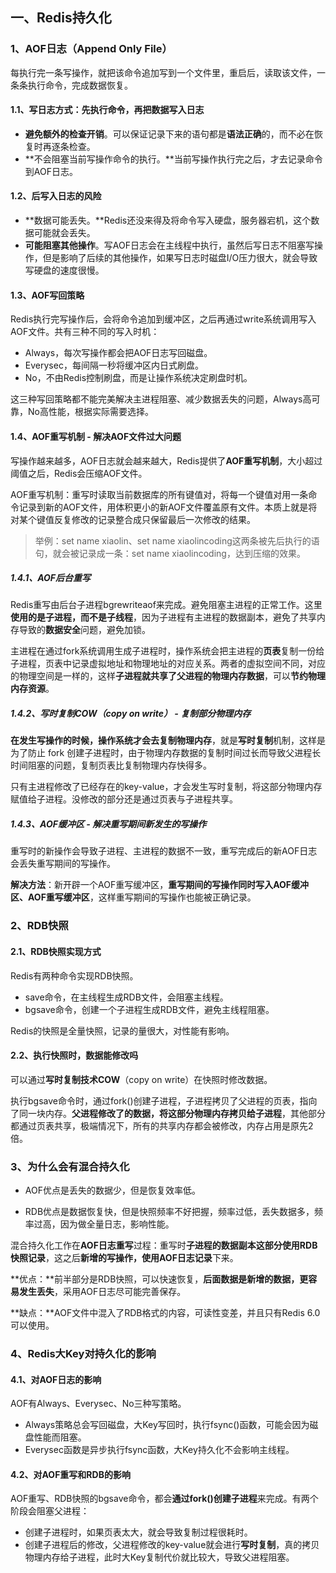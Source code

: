 ## 一、Redis持久化

### 1、AOF日志（Append Only File）

每执行完一条写操作，就把该命令追加写到一个文件里，重启后，读取该文件，一条条执行命令，完成数据恢复。

#### 1.1、写日志方式：先执行命令，再把数据写入日志

- **避免额外的检查开销**。可以保证记录下来的语句都是**语法正确**的，而不必在恢复时再逐条检查。
- **不会阻塞当前写操作命令的执行。**当前写操作执行完之后，才去记录命令到AOF日志。

#### 1.2、后写入日志的风险

- **数据可能丢失。**Redis还没来得及将命令写入硬盘，服务器宕机，这个数据可能就会丢失。
- **可能阻塞其他操作**。写AOF日志会在主线程中执行，虽然后写日志不阻塞写操作，但是影响了后续的其他操作，如果写日志时磁盘I/O压力很大，就会导致写硬盘的速度很慢。

#### 1.3、AOF写回策略

Redis执行完写操作后，会将命令追加到缓冲区，之后再通过write系统调用写入AOF文件。共有三种不同的写入时机：

- Always，每次写操作都会把AOF日志写回磁盘。
- Everysec，每间隔一秒将缓冲区内日式刷盘。
- No，不由Redis控制刷盘，而是让操作系统决定刷盘时机。

这三种写回策略都不能完美解决主进程阻塞、减少数据丢失的问题，Always高可靠，No高性能，根据实际需要选择。

#### 1.4、AOF重写机制 - 解决AOF文件过大问题

写操作越来越多，AOF日志就会越来越大，Redis提供了**AOF重写机制**，大小超过阈值之后，Redis会压缩AOF文件。

AOF重写机制：重写时读取当前数据库的所有键值对，将每一个键值对用一条命令记录到新的AOF文件，用体积更小的新AOF文件覆盖原有文件。本质上就是将对某个键值反复修改的记录整合成只保留最后一次修改的结果。

> 举例：set name xiaolin、set name xiaolincoding这两条被先后执行的语句，就会被记录成一条：set name xiaolincoding，达到压缩的效果。
>

##### 1.4.1、AOF后台重写

Redis重写由后台子进程bgrewriteaof来完成。避免阻塞主进程的正常工作。这里**使用的是子进程，而不是子线程**，因为子进程有主进程的数据副本，避免了共享内存导致的**数据安全**问题，避免加锁。

主进程在通过fork系统调用生成子进程时，操作系统会把主进程的**页表**复制一份给子进程，页表中记录虚拟地址和物理地址的对应关系。两者的虚拟空间不同，对应的物理空间是一样的，这样**子进程就共享了父进程的物理内存数据**，可以**节约物理内存资源**。

##### 1.4.2、写时复制COW（copy on write） - 复制部分物理内存

**在发生写操作的时候，操作系统才会去复制物理内存**，就是**写时复制**机制，这样是为了防止 fork 创建子进程时，由于物理内存数据的复制时间过长而导致父进程长时间阻塞的问题，复制页表比复制物理内存快得多。

只有主进程修改了已经存在的key-value，才会发生写时复制，将这部分物理内存赋值给子进程。没修改的部分还是通过页表与子进程共享。

##### 1.4.3、AOF缓冲区 - 解决重写期间新发生的写操作

重写时的新操作会导致子进程、主进程的数据不一致，重写完成后的新AOF日志会丢失重写期间的写操作。

**解决方法**：新开辟一个AOF重写缓冲区，**重写期间的写操作同时写入AOF缓冲区、AOF重写缓冲区**，这样重写期间的写操作也能被正确记录。

### 2、RDB快照

#### 2.1、RDB快照实现方式

Redis有两种命令实现RDB快照。

- save命令，在主线程生成RDB文件，会阻塞主线程。
- bgsave命令，创建一个子进程生成RDB文件，避免主线程阻塞。

Redis的快照是全量快照，记录的量很大，对性能有影响。

#### 2.2、执行快照时，数据能修改吗

可以通过**写时复制技术COW**（copy on write）在快照时修改数据。

执行bgsave命令时，通过fork()创建子进程，子进程拷贝了父进程的页表，指向了同一块内存。**父进程修改了的数据，将这部分物理内存拷贝给子进程**，其他部分都通过页表共享，极端情况下，所有的共享内存都会被修改，内存占用是原先2倍。

### 3、为什么会有混合持久化

- AOF优点是丢失的数据少，但是恢复效率低。

- RDB优点是数据恢复快，但是快照频率不好把握，频率过低，丢失数据多，频率过高，因为做全量日志，影响性能。


混合持久化工作在**AOF日志重写**过程：重写时**子进程的数据副本这部分使用RDB快照记录**，这之后**新增的写操作，使用AOF日志记录**下来。

**优点：**前半部分是RDB快照，可以快速恢复，**后面数据是新增的数据，更容易发生丢失**，采用AOF日志尽可能完善保存。

**缺点：**AOF文件中混入了RDB格式的内容，可读性变差，并且只有Redis 6.0可以使用。

### 4、Redis大Key对持久化的影响

#### 4.1、对AOF日志的影响

AOF有Always、Everysec、No三种写策略。

- Always策略总会写回磁盘，大Key写回时，执行fsync()函数，可能会因为磁盘性能而阻塞。
- Everysec函数是异步执行fsync函数，大Key持久化不会影响主线程。

#### 4.2、对AOF重写和RDB的影响

AOF重写、RDB快照的bgsave命令，都会**通过fork()创建子进程**来完成。有两个阶段会阻塞父进程：

- 创建子进程时，如果页表太大，就会导致复制过程很耗时。
- 创建子进程后的修改，父进程修改的key-value就会进行**写时复制**，真的拷贝物理内存给子进程，此时大Key复制代价就比较大，导致父进程阻塞。

